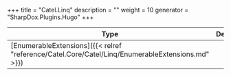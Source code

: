 

+++
title = "Catel.Linq" 
description = ""
weight = 10
generator = "SharpDox.Plugins.Hugo"
+++

Type|Description
---|---
[EnumerableExtensions]({{< relref "reference/Catel.Core/Catel/Linq/EnumerableExtensions.md" >}})| 

